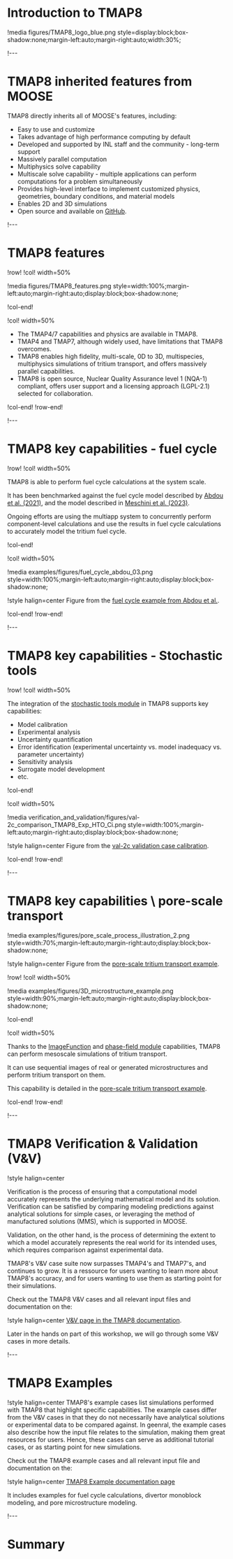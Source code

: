 # Introduction to TMAP8

!media figures/TMAP8_logo_blue.png style=display:block;box-shadow:none;margin-left:auto;margin-right:auto;width:30%;

!---

# TMAP8 inherited features from MOOSE

TMAP8 directly inherits all of MOOSE's features, including:

- Easy to use and customize
- Takes advantage of high performance computing by default
- Developed and supported by INL staff and the community - long-term support
- Massively parallel computation
- Multiphysics solve capability
- Multiscale solve capability - multiple applications can perform computations for a problem simultaneously
- Provides high-level interface to implement customized physics, geometries, boundary conditions, and material models
- Enables 2D and 3D simulations
- Open source and available on [GitHub](https://github.com/idaholab/TMAP8).

!---

# TMAP8 features

!row!
!col! width=50%

!media figures/TMAP8_features.png style=width:100%;margin-left:auto;margin-right:auto;display:block;box-shadow:none;

!col-end!

!col! width=50%

- The TMAP4/7 capabilities and physics are available in TMAP8.
- TMAP4 and TMAP7, although widely used, have limitations that TMAP8 overcomes.
- TMAP8 enables high fidelity, multi-scale, 0D to 3D, multispecies, multiphysics simulations of tritium transport, and offers massively parallel capabilities.
- TMAP8 is open source, Nuclear Quality Assurance level 1 (NQA-1) compliant, offers user support and a licensing approach (LGPL-2.1) selected for collaboration.

!col-end!
!row-end!

!---

# TMAP8 key capabilities - fuel cycle

!row!
!col! width=50%

TMAP8 is able to perform fuel cycle calculations at the system scale.

It has been benchmarked against the fuel cycle model described by [Abdou et al. (2021)](examples/fuel_cycle_Abdou/index.md), and the model described in [Meschini et al. (2023)](examples/fuel_cycle_Meschini/index.md).

Ongoing efforts are using the multiapp system to concurrently perform component-level calculations and use the results in fuel cycle calculations to accurately model the tritium fuel cycle.

!col-end!

!col! width=50%

!media examples/figures/fuel_cycle_abdou_03.png style=width:100%;margin-left:auto;margin-right:auto;display:block;box-shadow:none;

!style halign=center
Figure from the [fuel cycle example from Abdou et al.](examples/fuel_cycle_Abdou/index.md).

!col-end!
!row-end!

!---

# TMAP8 key capabilities - Stochastic tools

!row!
!col! width=50%

The integration of the [stochastic tools module](stochastic_tools/index.md) in TMAP8 supports key capabilities:

- Model calibration
- Experimental analysis
- Uncertainty quantification
- Error identification (experimental uncertainty vs. model inadequacy vs. parameter uncertainty)
- Sensitivity analysis
- Surrogate model development
- etc.

!col-end!

!col! width=50%

!media verification_and_validation/figures/val-2c_comparison_TMAP8_Exp_HTO_Ci.png style=width:100%;margin-left:auto;margin-right:auto;display:block;box-shadow:none;

!style halign=center
Figure from the [val-2c validation case calibration](val-2c.md).

!col-end!
!row-end!

!---

# TMAP8 key capabilities \\ pore-scale transport

!media examples/figures/pore_scale_process_illustration_2.png style=width:70%;margin-left:auto;margin-right:auto;display:block;box-shadow:none;

!style halign=center
Figure from the [pore-scale tritium transport example](examples/pore_scale_transport/index.md).

!row!
!col! width=50%

!media examples/figures/3D_microstructure_example.png style=width:90%;margin-left:auto;margin-right:auto;display:block;box-shadow:none;

!col-end!

!col! width=50%

Thanks to the [ImageFunction](ImageFunction.md) and [phase-field module](phase_field/index.md) capabilities, TMAP8 can perform mesoscale simulations of tritium transport.

It can use sequential images of real or generated microstructures and perform tritium transport on them.

This capability is detailed in the [pore-scale tritium transport example](examples/pore_scale_transport/index.md).

!col-end!
!row-end!

!---

# TMAP8 Verification & Validation (V&V)

!style halign=center

Verification is the process of ensuring that a computational model accurately represents the underlying mathematical model and its solution.
Verification can be satisfied by comparing modeling predictions against analytical solutions for simple cases, or leveraging the method of manufactured solutions (MMS), which is supported in MOOSE.

Validation, on the other hand, is the process of determining the extent to which a model accurately represents the real world for its intended uses, which requires comparison against experimental data.

TMAP8's V&V case suite now surpasses TMAP4's and TMAP7's, and continues to grow. It is a ressource for users wanting to learn more about TMAP8's accuracy, and for users wanting to use them as starting point for their simulations.

Check out the TMAP8 V&V cases and all relevant input files and documentation on the:

!style halign=center
[V&V page in the TMAP8 documentation](verification_and_validation/index.md).

Later in the hands on part of this workshop, we will go through some V&V cases in more details.

!---

# TMAP8 Examples

!style halign=center
TMAP8's example cases list simulations performed with TMAP8 that highlight specific capabilities.
The example cases differ from the V&V cases in that they do not necessarily have analytical solutions or experimental data to be compared against.
In geenral, the example cases also describe how the input file relates to the simulation, making them great resources for users. Hence, these cases can serve as additional tutorial cases, or as starting point for new simulations.

Check out the TMAP8 example cases and all relevant input file and documentation on the:

!style halign=center
[TMAP8 Example documentation page](examples/index.md)

It includes examples for fuel cycle calculations, divertor monoblock modeling, and pore microstructure modeling.

!---

# Summary
